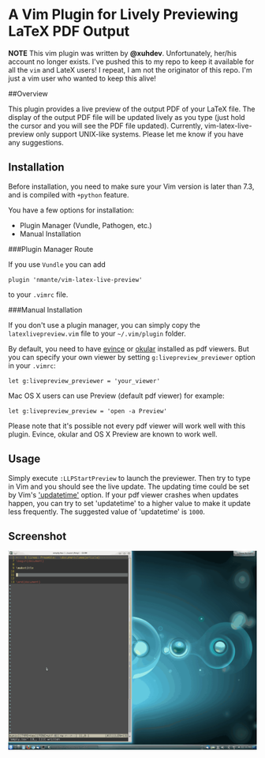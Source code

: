 # A Vim Plugin for Lively Previewing LaTeX PDF Output

**NOTE** This vim plugin was written by **@xuhdev**. Unfortunately, her/his account no longer exists.  I've pushed this to my repo to keep it available for all the `vim` and LateX users! I repeat, I am not the originator of this repo. I'm just a vim user who wanted to keep this alive!

##Overview

This plugin provides a live preview of the output PDF of your LaTeX file. The
display of the output PDF file will be updated lively as you type (just hold
the cursor and you will see the PDF file updated). Currently,
vim-latex-live-preview only support UNIX-like systems. Please let me know if
you have any suggestions.

## Installation

Before installation, you need to make sure your Vim version is later than 7.3,
and is compiled with `+python` feature.

You have a few options for installation:
- Plugin Manager (Vundle, Pathogen, etc.)
- Manual Installation

###Plugin Manager Route

If you use `Vundle` you can add

	plugin 'nmante/vim-latex-live-preview'

to your `.vimrc` file. 

###Manual Installation

If you don't use a plugin manager, you can simply copy the `latexlivepreview.vim` file to your `~/.vim/plugin` folder.

By default, you need to have [evince][] or [okular][] installed as pdf viewers.
But you can specify your own viewer by setting `g:livepreview_previewer`
option in your `.vimrc`:

    let g:livepreview_previewer = 'your_viewer'
    
Mac OS X users can use Preview (default pdf viewer) for example:

	let g:livepreview_preview = 'open -a Preview'

Please note that it's possible not every pdf viewer will work well with this plugin. Evince, okular and OS X Preview are known to work well.

## Usage

Simply execute `:LLPStartPreview` to launch the previewer. Then try to type in
Vim and you should see the live update. The updating time could be set by Vim's
['updatetime'][] option. If your pdf viewer crashes when updates happen, you can
try to set 'updatetime' to a higher value to make it update less frequently. The
suggested value of 'updatetime' is `1000`.

## Screenshot

![Screenshot with Evince](screenshots/screenshot-evince.gif)

<!--
The screenshot is at ./screenshots/screenshot-evince.gif
-->

['updatetime']: http://vimdoc.sourceforge.net/htmldoc/options.html#%27updatetime%27
[evince]: http://projects.gnome.org/evince/
[okular]: http://okular.kde.org/
